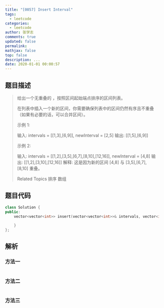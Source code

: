 ```yaml
---
title: "[0057] Insert Interval"
tags:
  - leetcode
categories:
  - leetcode
author: 张学志
comments: true
updated: false
permalink:
mathjax: false
top: false
description: ...
date: 2020-01-01 00:00:57
---
```


## 题目描述

> 给出一个无重叠的 ，按照区间起始端点排序的区间列表。 
> 
> 在列表中插入一个新的区间，你需要确保列表中的区间仍然有序且不重叠（如果有必要的话，可以合并区间）。 
> 
> 示例 1: 
> 
> 输入: intervals = [[1,3],[6,9]], newInterval = [2,5]
> 输出: [[1,5],[6,9]]
> 
> 
> 示例 2: 
> 
> 输入: intervals = [[1,2],[3,5],[6,7],[8,10],[12,16]], newInterval = [4,8]
> 输出: [[1,2],[3,10],[12,16]]
> 解释: 这是因为新的区间 [4,8] 与 [3,5],[6,7],[8,10] 重叠。
> 
> Related Topics 排序 数组

## 题目代码

```cpp
class Solution {
public:
    vector<vector<int>> insert(vector<vector<int>>& intervals, vector<int>& newInterval) {
        
    }
};
```

## 解析

### 方法一

```cpp

```

### 方法二

```cpp

```

### 方法三

```cpp

```

